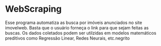 # WebScraping
Esse programa automatiza as busca por imóveis anunciados no site imovelweb. Basta que o usuário forneça o link para que sejam feitas as buscas. Os dados coletados podem ser utilzidas em modelos matemáticos preditivos como Regressão Linear, Redes Neurais, etc.negrito
